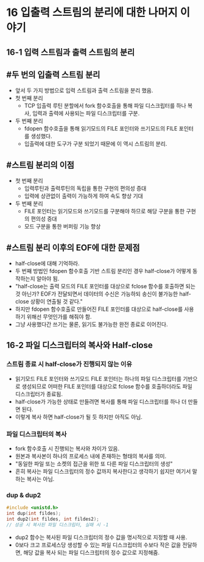 # 16 입출력 스트림의 분리에 대한 나머지 이야기

## 16-1 입력 스트림과 출력 스트림의 분리

## #두 번의 입출력 스트림 분리

* 앞서 두 가지 방법으로 입력 스트림과 출력 스트림을 분리 했음.
* 첫 번째 분리
  * TCP 입출력 루틴 분할에서 fork 함수호출을 통해 파일 디스크립터를 하나 복사, 입력과 출력에 사용되는 파일 디스크립터를 구분.
* 두 번째 분리
  * fdopen 함수호출을 통해 읽기모드의 FILE 포인터와 쓰기모드의 FILE 포인터를 생성했다.
  * 입출력에 대한 도구가 구분 되었기 때문에 이 역시 스트림의 분리.

## #스트림 분리의 이점

* 첫 번째 분리
  * 입력루틴과 출력루틴의 독립을 통한 구현의 편의성 증대
  * 입력에 상관없이 출력이 가능하게 하여 속도 향상 기대
* 두 번째 분리
  * FILE 포인터는 읽기모드와 쓰기모드를 구분해야 하므로 해당 구분을 통한 구현의 편의성 증대
  * 모드 구분을 통한 버퍼링 기능 향상

## #스트림 분리 이후의 EOF에 대한 문제점

* half-close에 대해 기억하라.
* 두 번째 방법인 fdopen 함수호출 기반 스트림 분리인 경우 half-close가 어떻게 동작하는지 알아야 됨.
* "half-close는 출력 모드의 FILE 포인터를 대상으로  fclose 함수를 호출하면 되는것 아닌가? EOF가 전달되면서 데이터의 수신은 가능하되 송신이 불가능한 half-close 상황이 연출될 것 같다."
* 하지만 fdopen 함수호출로 만들어진 FILE 포인터를 대상으로 half-close를 사용하기 위해선 무엇인가를 해줘야 함.
* 그냥 사용했다간 쓰기는 물론, 읽기도 불가능한 완전 종료로 이어진다.



## 16-2 파일 디스크립터의 복사와 Half-close



### 스트림 종료 시 half-close가 진행되지 않는 이유

* 읽기모드 FILE 포인터와 쓰기모드 FILE 포인터는 하나의 파일 디스크립터를 기반으로 생성되므로 어떠한 FILE 포인터를 대상으로 fclose 함수를 호출하더라도 파일 디스크립터가 종료됨.
* half-close가 가능한 상태로 만들려면 복사를 통해 파일 디스크립터를 하나 더 만들면 된다.
* 이렇게 복사 하면 half-close가 될 듯 하지만 아직도 아님.

### 파일 디스크립터의 복사

* fork 함수호출 시 진행되는 복사와 차이가 있음.
* 원본과 복사본이 하나의 프로세스 내에 존재하는 형태의 복사를 의미.
* "동일한 파일 또는 소켓의 접근을 위한 또 다른 파일 디스크립터의 생성"
* 흔히 복사는 파일 디스크립터의 정수 값까지 복사한다고 생각하기 쉽지만 여기서 말하는 복사는 아님.

### dup & dup2

```cpp
#include <unistd.h>
int dup(int fildes);
int dup2(int fildes, int fildes2);
// 성공 시 복사된 파일 디스크립터, 실패 시 -1
```

* dup2 함수는 복사된 파일 디스크립터의 정수 값을 명시적으로 지정할 때 사용.
* 0보다 크고 프로세스당 생성할 수 있는 파일 디스크립터의 수보다 작은 값을 전달하면, 해당 값을 복사 되는 파일 디스크립터의 정수 값으로 지정해줌.

